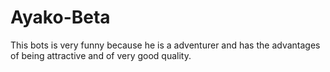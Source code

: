 # Ayako-Beta
This bots is very funny because he is a adventurer and has the advantages of being attractive and of very good quality.
